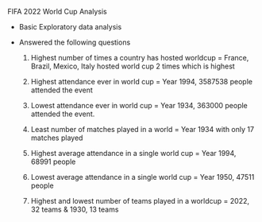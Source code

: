 
FIFA 2022 World Cup Analysis

* Basic Exploratory data analysis
* Answered the following questions

   1. Highest number of times a country has hosted worldcup
   =  France, Brazil, Mexico, Italy hosted world cup 2 times which is highest
   
   2. Highest attendance ever in world cup
   = Year 1994, 3587538 people attended the event
   
   3. Lowest attendance ever in world cup
   = Year 1934, 363000 people attended the event.
   
   4. Least number of matches played in a world
   = Year 1934 with only 17 matches played
   
   5. Highest average attendance in a single world cup
   = Year 1994, 68991 people
   
   6. Lowest average attendance in a single world cup
   = Year 1950, 47511 people
   
   7. Highest and lowest number of teams played in a worldcup
   = 2022, 32 teams & 1930, 13 teams

